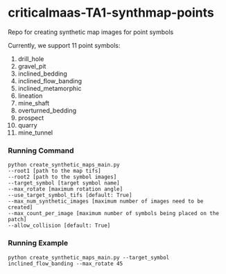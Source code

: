 # criticalmaas-TA1-synthmap-points
Repo for creating synthetic map images for point symbols

Currently, we support 11 point symbols:
1. drill_hole <br>
2. gravel_pit <br>
3. inclined_bedding <br>
4. inclined_flow_banding <br>
5. inclined_metamorphic <br>
6. lineation <br>
7. mine_shaft <br>
8. overturned_bedding <br>
9. prospect <br>
10. quarry <br>
11. mine_tunnel <br>

### Running Command
```
python create_synthetic_maps_main.py
--root1 [path to the map tifs]
--root2 [path to the symbol images]
--target_symbol [target symbol name]
--max_rotate [maximum rotation angle]
--use_target_symbol_tifs [default: True]
--max_num_synthetic_images [maximum number of images need to be created]
--max_count_per_image [maximum number of symbols being placed on the patch]
--allow_collision [default: True]

```

### Running Example 
```
python create_synthetic_maps_main.py --target_symbol inclined_flow_banding --max_rotate 45
```
